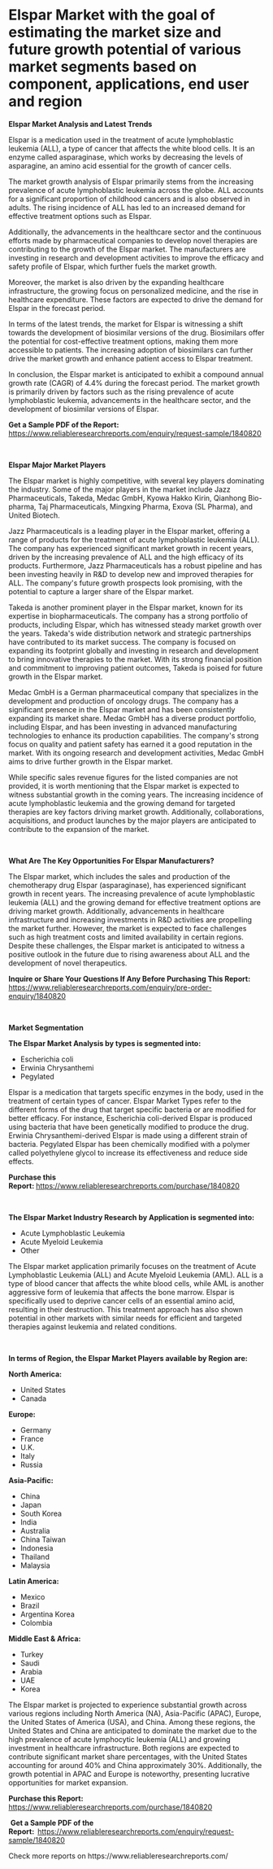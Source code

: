 <p><h1>Elspar Market with the goal of estimating the market size and future growth potential of various market segments based on component, applications, end user and region</h1></p><p><strong>Elspar Market Analysis and Latest Trends</strong></p>
<p><p>Elspar is a medication used in the treatment of acute lymphoblastic leukemia (ALL), a type of cancer that affects the white blood cells. It is an enzyme called asparaginase, which works by decreasing the levels of asparagine, an amino acid essential for the growth of cancer cells.</p><p>The market growth analysis of Elspar primarily stems from the increasing prevalence of acute lymphoblastic leukemia across the globe. ALL accounts for a significant proportion of childhood cancers and is also observed in adults. The rising incidence of ALL has led to an increased demand for effective treatment options such as Elspar.</p><p>Additionally, the advancements in the healthcare sector and the continuous efforts made by pharmaceutical companies to develop novel therapies are contributing to the growth of the Elspar market. The manufacturers are investing in research and development activities to improve the efficacy and safety profile of Elspar, which further fuels the market growth.</p><p>Moreover, the market is also driven by the expanding healthcare infrastructure, the growing focus on personalized medicine, and the rise in healthcare expenditure. These factors are expected to drive the demand for Elspar in the forecast period.</p><p>In terms of the latest trends, the market for Elspar is witnessing a shift towards the development of biosimilar versions of the drug. Biosimilars offer the potential for cost-effective treatment options, making them more accessible to patients. The increasing adoption of biosimilars can further drive the market growth and enhance patient access to Elspar treatment.</p><p>In conclusion, the Elspar market is anticipated to exhibit a compound annual growth rate (CAGR) of 4.4% during the forecast period. The market growth is primarily driven by factors such as the rising prevalence of acute lymphoblastic leukemia, advancements in the healthcare sector, and the development of biosimilar versions of Elspar.</p></p>
<p><strong>Get a Sample PDF of the Report:&nbsp;</strong> <a href="https://www.reliableresearchreports.com/enquiry/request-sample/1840820">https://www.reliableresearchreports.com/enquiry/request-sample/1840820</a></p>
<p>&nbsp;</p>
<p><strong>Elspar Major Market Players</strong></p>
<p><p>The Elspar market is highly competitive, with several key players dominating the industry. Some of the major players in the market include Jazz Pharmaceuticals, Takeda, Medac GmbH, Kyowa Hakko Kirin, Qianhong Bio-pharma, Taj Pharmaceuticals, Mingxing Pharma, Exova (SL Pharma), and United Biotech.</p><p>Jazz Pharmaceuticals is a leading player in the Elspar market, offering a range of products for the treatment of acute lymphoblastic leukemia (ALL). The company has experienced significant market growth in recent years, driven by the increasing prevalence of ALL and the high efficacy of its products. Furthermore, Jazz Pharmaceuticals has a robust pipeline and has been investing heavily in R&D to develop new and improved therapies for ALL. The company's future growth prospects look promising, with the potential to capture a larger share of the Elspar market.</p><p>Takeda is another prominent player in the Elspar market, known for its expertise in biopharmaceuticals. The company has a strong portfolio of products, including Elspar, which has witnessed steady market growth over the years. Takeda's wide distribution network and strategic partnerships have contributed to its market success. The company is focused on expanding its footprint globally and investing in research and development to bring innovative therapies to the market. With its strong financial position and commitment to improving patient outcomes, Takeda is poised for future growth in the Elspar market.</p><p>Medac GmbH is a German pharmaceutical company that specializes in the development and production of oncology drugs. The company has a significant presence in the Elspar market and has been consistently expanding its market share. Medac GmbH has a diverse product portfolio, including Elspar, and has been investing in advanced manufacturing technologies to enhance its production capabilities. The company's strong focus on quality and patient safety has earned it a good reputation in the market. With its ongoing research and development activities, Medac GmbH aims to drive further growth in the Elspar market.</p><p>While specific sales revenue figures for the listed companies are not provided, it is worth mentioning that the Elspar market is expected to witness substantial growth in the coming years. The increasing incidence of acute lymphoblastic leukemia and the growing demand for targeted therapies are key factors driving market growth. Additionally, collaborations, acquisitions, and product launches by the major players are anticipated to contribute to the expansion of the market.</p></p>
<p>&nbsp;</p>
<p><strong>What Are The Key Opportunities For Elspar Manufacturers?</strong></p>
<p><p>The Elspar market, which includes the sales and production of the chemotherapy drug Elspar (asparaginase), has experienced significant growth in recent years. The increasing prevalence of acute lymphoblastic leukemia (ALL) and the growing demand for effective treatment options are driving market growth. Additionally, advancements in healthcare infrastructure and increasing investments in R&D activities are propelling the market further. However, the market is expected to face challenges such as high treatment costs and limited availability in certain regions. Despite these challenges, the Elspar market is anticipated to witness a positive outlook in the future due to rising awareness about ALL and the development of novel therapeutics.</p></p>
<p><strong>Inquire or Share Your Questions If Any Before Purchasing This Report:</strong> <a href="https://www.reliableresearchreports.com/enquiry/pre-order-enquiry/1840820">https://www.reliableresearchreports.com/enquiry/pre-order-enquiry/1840820</a></p>
<p>&nbsp;</p>
<p><strong>Market Segmentation</strong></p>
<p><strong>The Elspar Market Analysis by types is segmented into:</strong></p>
<p><ul><li>Escherichia coli</li><li>Erwinia Chrysanthemi</li><li>Pegylated</li></ul></p>
<p><p>Elspar is a medication that targets specific enzymes in the body, used in the treatment of certain types of cancer. Elspar Market Types refer to the different forms of the drug that target specific bacteria or are modified for better efficacy. For instance, Escherichia coli-derived Elspar is produced using bacteria that have been genetically modified to produce the drug. Erwinia Chrysanthemi-derived Elspar is made using a different strain of bacteria. Pegylated Elspar has been chemically modified with a polymer called polyethylene glycol to increase its effectiveness and reduce side effects.</p></p>
<p><strong>Purchase this Report:&nbsp;</strong><a href="https://www.reliableresearchreports.com/purchase/1840820">https://www.reliableresearchreports.com/purchase/1840820</a></p>
<p>&nbsp;</p>
<p><strong>The Elspar Market Industry Research by Application is segmented into:</strong></p>
<p><ul><li>Acute Lymphoblastic Leukemia</li><li>Acute Myeloid Leukemia</li><li>Other</li></ul></p>
<p><p>The Elspar market application primarily focuses on the treatment of Acute Lymphoblastic Leukemia (ALL) and Acute Myeloid Leukemia (AML). ALL is a type of blood cancer that affects the white blood cells, while AML is another aggressive form of leukemia that affects the bone marrow. Elspar is specifically used to deprive cancer cells of an essential amino acid, resulting in their destruction. This treatment approach has also shown potential in other markets with similar needs for efficient and targeted therapies against leukemia and related conditions.</p></p>
<p>&nbsp;</p>
<p><strong>In terms of Region, the Elspar Market Players available by Region are:</strong></p>
<p>
    <p> <strong> North America: </strong>
        <ul>
            <li>United States</li>
            <li>Canada</li>
        </ul>
        </p> 
    <p> <strong> Europe: </strong>
        <ul>
            <li>Germany</li>
            <li>France</li>
            <li>U.K.</li>
            <li>Italy</li>
            <li>Russia</li>
        </ul>
        </p> 
    <p> <strong> Asia-Pacific: </strong>
        <ul>
            <li>China</li>
            <li>Japan</li>
            <li>South Korea</li>
            <li>India</li>
            <li>Australia</li>
            <li>China Taiwan</li>
            <li>Indonesia</li>
            <li>Thailand</li>
            <li>Malaysia</li>
        </ul>
        </p> 
    <p> <strong> Latin America: </strong>
        <ul>
            <li>Mexico</li>
            <li>Brazil</li>
            <li>Argentina Korea</li>
            <li>Colombia</li>
        </ul>
        </p> 
    <p> <strong> Middle East & Africa: </strong>
        <ul>
            <li>Turkey</li>
            <li>Saudi</li>
            <li>Arabia</li>
            <li>UAE</li>
            <li>Korea</li>
        </ul>
    </p>
    </p>
<p><p>The Elspar market is projected to experience substantial growth across various regions including North America (NA), Asia-Pacific (APAC), Europe, the United States of America (USA), and China. Among these regions, the United States and China are anticipated to dominate the market due to the high prevalence of acute lymphocytic leukemia (ALL) and growing investment in healthcare infrastructure. Both regions are expected to contribute significant market share percentages, with the United States accounting for around 40% and China approximately 30%. Additionally, the growth potential in APAC and Europe is noteworthy, presenting lucrative opportunities for market expansion.</p></p>
<p><strong>Purchase this Report: </strong><a href="https://www.reliableresearchreports.com/purchase/1840820">https://www.reliableresearchreports.com/purchase/1840820</a></p>
<p>&nbsp;<strong>Get a Sample PDF of the Report:&nbsp;&nbsp;</strong><a href="https://www.reliableresearchreports.com/enquiry/request-sample/1840820">https://www.reliableresearchreports.com/enquiry/request-sample/1840820</a></p>
<p><strong></strong></p>
<p>Check more reports on https://www.reliableresearchreports.com/</p>